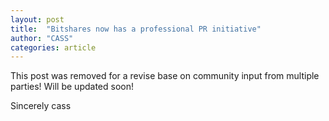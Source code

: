 ```yaml
---
layout: post
title:  "Bitshares now has a professional PR initiative"
author: "CASS"
categories: article 
---
```


This post was removed for a revise base on community input from multiple parties!
Will be updated soon!

Sincerely
cass
